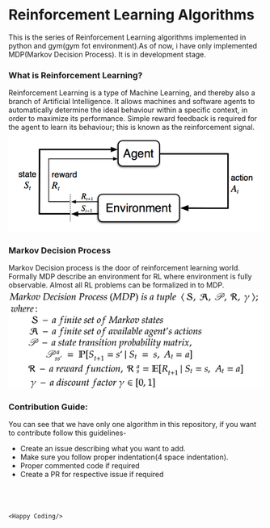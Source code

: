# Reinforcement Learning Algorithms
This is the series of Reinforcement Learning algorithms implemented in python and gym(gym fot environment).As of now, i have only implemented MDP(Markov Decision Process). It is in development stage.
### What is Reinforcement Learning?
Reinforcement Learning is a type of Machine Learning, and thereby also a branch of Artificial Intelligence. It allows machines and software agents to automatically determine the ideal behaviour within a specific context, in order to maximize its performance. Simple reward feedback is required for the agent to learn its behaviour; this is known as the reinforcement signal. <br>
![](images/rl1.1.png)

### Markov Decision Process
Markov Decision process is the door of reinforcement learning world. Formally MDP describe an environment for RL where environment is fully observable. Almost all RL problems can be formalized in to MDP.
![](images/MDP_def.png)

### Contribution Guide:
You can see that we have only one algorithm in this repository, if you want to contribute follow this guidelines-
- Create an issue describing what you want to add.
- Make sure you follow proper indentation(4 space indentation).
- Proper commented code if required
- Create a PR for respective issue if required

<br> <br> <br>
`<Happy Coding/>`
